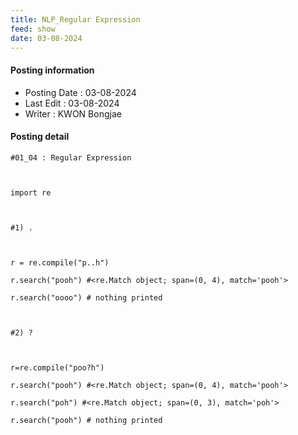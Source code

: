 ```yaml
---
title: NLP_Regular Expression
feed: show
date: 03-08-2024
---
```

#### Posting information

- Posting Date : 03-08-2024  
- Last Edit : 03-08-2024  
- Writer : KWON Bongjae

#### Posting detail

```
#01_04 : Regular Expression

  

import re

  

#1) .

  

r = re.compile("p..h")

r.search("pooh") #<re.Match object; span=(0, 4), match='pooh'>

r.search("oooo") # nothing printed

  

#2) ?

  

r=re.compile("poo?h")

r.search("pooh") #<re.Match object; span=(0, 4), match='pooh'>

r.search("poh") #<re.Match object; span=(0, 3), match='poh'>

r.search("pooh") # nothing printed

```